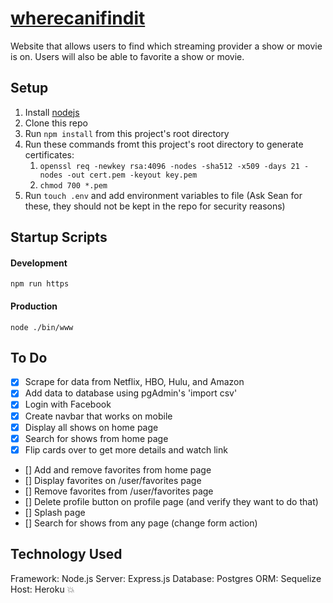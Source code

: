 # [wherecanifindit](wherecaniwatch.herokuapp.com)
Website that allows users to find which streaming provider a show or movie is on. Users will also be able to favorite a show or movie.


## Setup
1. Install [nodejs](https://nodejs.org/en/download/)
2. Clone this repo
3. Run `npm install` from this project's root directory
4. Run these commands fromt this project's root directory to generate certificates:
    1. `openssl req -newkey rsa:4096 -nodes -sha512 -x509 -days 21 -nodes -out cert.pem -keyout key.pem`
    2. `chmod 700 *.pem`
5. Run `touch .env` and add environment variables to file (Ask Sean for these, they should not be kept in the repo for security reasons)

## Startup Scripts
#### Development
`npm run https`
#### Production
`node ./bin/www`

## To Do
- [x] Scrape for data from Netflix, HBO, Hulu, and Amazon
- [x] Add data to database using pgAdmin's 'import csv'
- [x] Login with Facebook
- [x] Create navbar that works on mobile
- [x] Display all shows on home page
- [x] Search for shows from home page
- [x] Flip cards over to get more details and watch link
* [] Add and remove favorites from home page
* [] Display favorites on /user/favorites page
* [] Remove favorites from /user/favorites page
* [] Delete profile button on profile page (and verify they want to do that)
* [] Splash page
* [] Search for shows from any page (change form action)

## Technology Used
Framework: Node.js
Server: Express.js
Database: Postgres
ORM: Sequelize
Host: Heroku
:boom: